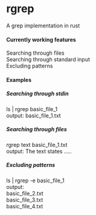 # rgrep  
A grep implementation in rust  
  
#### Currently working features  
Searching through files  
Searching through standard input  
Excluding patterns  
#### Examples  
##### Searching through stdin  
ls | rgrep basic_file_1  
output: basic_file_1.txt  
  
##### Searching through files  
rgrep text basic_file_1.txt  
output: The text states .....  
  
##### Excluding patterns  
ls | rgrep -e basic_file_1  
output:  
basic_file_2.txt  
basic_file_3.txt  
basic_file_4.txt  